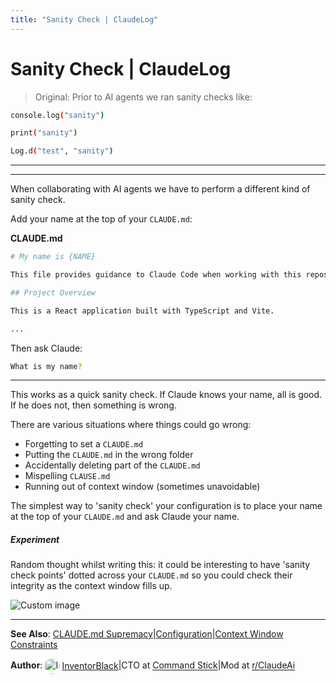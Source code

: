 ```yaml
---
title: "Sanity Check | ClaudeLog"
---
```


# Sanity Check | ClaudeLog

> Original: Prior to AI agents we ran sanity checks like:

```bash
console.log("sanity")

```

```bash
print("sanity")

```

```bash
Log.d("test", "sanity")

```

* * *

* * *

When collaborating with AI agents we have to perform a different kind of sanity check.

Add your name at the top of your `CLAUDE.md`:

**CLAUDE.md**

```bash
# My name is {NAME}

This file provides guidance to Claude Code when working with this repository.

## Project Overview

This is a React application built with TypeScript and Vite.

...

```

Then ask Claude:

```bash
What is my name?

```

* * *

This works as a quick sanity check. If Claude knows your name, all is good. If he does not, then something is wrong.

There are various situations where things could go wrong:

-   Forgetting to set a `CLAUDE.md`
-   Putting the `CLAUDE.md` in the wrong folder
-   Accidentally deleting part of the `CLAUDE.md`
-   Mispelling `CLAUSE.md`
-   Running out of context window (sometimes unavoidable)

The simplest way to 'sanity check' your configuration is to place your name at the top of your `CLAUDE.md` and ask Claude your name.

##### Experiment

Random thought whilst writing this: it could be interesting to have 'sanity check points' dotted across your `CLAUDE.md` so you could check their integrity as the context window fills up.

<img src="/img/discovery/016_scary_orange.png" alt="Custom image" style="max-width: 165px; height: auto;" />

* * *

**See Also**: [CLAUDE.md Supremacy](/mechanics/claude-md-supremacy/)|[Configuration](/configuration/)|[Context Window Constraints](/mechanics/context-window-constraints-as-training/)

**Author**:[<img src="/img/claudes-greatest-soldier.png" alt="InventorBlack profile" style="width: 25px; height: 25px; display: inline-block; vertical-align: middle; margin: 0 3px; border-radius: 50%;" />InventorBlack](https://www.linkedin.com/in/wilfredkasekende/)|CTO at [Command Stick](https://commandstick.com)|Mod at [r/ClaudeAi](https://reddit.com/r/ClaudeAI)